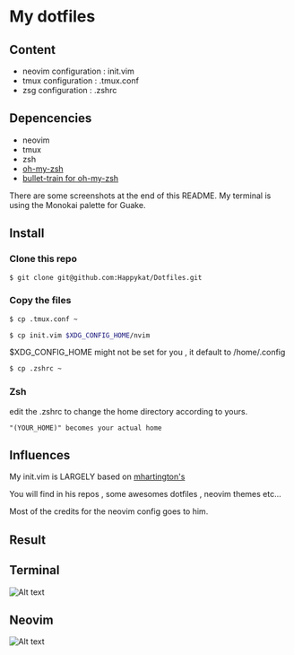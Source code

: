 # My dotfiles

## Content

 * neovim configuration : init.vim
 * tmux configuration   : .tmux.conf
 * zsg configuration    : .zshrc


## Depencencies

 * neovim
 * tmux
 * zsh
 * [oh-my-zsh](https://github.com/robbyrussell/oh-my-zsh)
 * [bullet-train for oh-my-zsh](https://github.com/caiogondim/bullet-train-oh-my-zsh-theme)

 There are some screenshots at the end of this README. My terminal is using the Monokai palette for Guake.

## Install

### Clone this repo 

```sh
$ git clone git@github.com:Happykat/Dotfiles.git
```

### Copy the files

```sh
$ cp .tmux.conf ~
```

```sh
$ cp init.vim $XDG_CONFIG_HOME/nvim
```
$XDG_CONFIG_HOME might not be set for you , it default to /home/.config

```sh
$ cp .zshrc ~
```

### Zsh

edit the .zshrc to change the home directory according to yours.

``` "(YOUR_HOME)" becomes your actual home ```


## Influences

My init.vim is LARGELY based on [mhartington's](https://github.com/mhartington)

You will find in his repos , some awesomes dotfiles , neovim themes etc...

Most of the credits for the neovim config goes to him.

## Result

## Terminal
![Alt text](img/terminal.png?raw=true "Title")

## Neovim
![Alt text](img/neovim.png?raw=true "Title")
